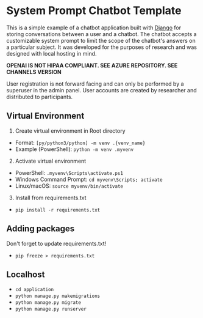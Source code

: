 # System Prompt Chatbot Template

This is a simple example of a chatbot application built with [Django](https://docs.djangoproject.com/en/5.0/) for storing conversations between a user and a chatbot. The chatbot accepts a customizable system prompt to limit the scope of the chatbot's answers on a particular subject. It was developed for the purposes of research and was designed with local hosting in mind. 

**OPENAI IS NOT HIPAA COMPLIANT. SEE AZURE REPOSITORY. SEE CHANNELS VERSION**

User registration is not forward facing and can only be performed by a superuser in the admin panel. User accounts are created by researcher and distributed to participants.  

## Virtual Environment

1) Create virtual environment in Root directory

- Format: `[py/python3/python] -m venv .{venv_name}`
- Example (PowerShell): `python -m venv .myvenv`

2) Activate virtual environment
   
- PowerShell: `.myvenv\Scripts\activate.ps1`
- Windows Command Prompt: `cd myvenv\Scripts; activate`
- Linux/macOS: `source myvenv/bin/activate`

3) Install from requirements.txt

- `pip install -r requirements.txt`
  
## Adding packages

Don't forget to update requirements.txt!

- `pip freeze > requirements.txt`

## Localhost

- `cd application`
- `python manage.py makemigrations`
- `python manage.py migrate`
- `python manage.py runserver`